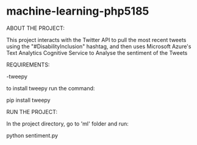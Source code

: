# machine-learning-php5185
ABOUT THE PROJECT:

This project interacts with the Twitter API to pull the most recent tweets using the "#DisabilityInclusion" hashtag, and then uses Microsoft Azure's Text Analytics Cognitive Service to Analyse the sentiment of the Tweets



REQUIREMENTS:

-tweepy

to install tweepy run the command:

pip install tweepy



RUN THE PROJECT:

In the project directory, go to 'ml' folder and run:

python sentiment.py


